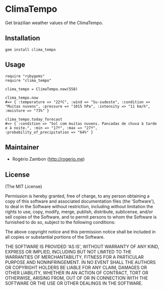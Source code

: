 # ClimaTempo

Get brazilian weather values of the ClimaTempo.

## Installation

~~~.ruby
gem install clima_tempo
~~~

## Usage

~~~.ruby
require "rubygems"
require "clima_tempo"

clima_tempo = ClimaTempo.new(558)

clima_tempo.now
#=> { :temperature => "22ºC", :wind => "Su-sudeste", :condition => "Muitas nuvens", :pressure => "1015 hPa", :intensity => "11 km/h", :moisture => "73%" }

clima_tempo.today_forecast
#=> { :condition => "Sol com muitas nuvens. Pancadas de chuva à tarde e à noite.", :min => "17º", :max => "27º", :probability_of_precipitation => "64%" }
~~~

## Maintainer

* Rogério Zambon (http://rogerio.me)

## License

(The MIT License)

Permission is hereby granted, free of charge, to any person obtaining a copy of this software and associated documentation files (the 'Software'), to deal in the Software without restriction, including without limitation the rights to use, copy, modify, merge, publish, distribute, sublicense, and/or sell copies of the Software, and to permit persons to whom the Software is furnished to do so, subject to the following conditions:

The above copyright notice and this permission notice shall be included in all copies or substantial portions of the Software.

THE SOFTWARE IS PROVIDED 'AS IS', WITHOUT WARRANTY OF ANY KIND, EXPRESS OR IMPLIED, INCLUDING BUT NOT LIMITED TO THE WARRANTIES OF MERCHANTABILITY, FITNESS FOR A PARTICULAR PURPOSE AND NONINFRINGEMENT. IN NO EVENT SHALL THE AUTHORS OR COPYRIGHT HOLDERS BE LIABLE FOR ANY CLAIM, DAMAGES OR OTHER LIABILITY, WHETHER IN AN ACTION OF CONTRACT, TORT OR OTHERWISE, ARISING FROM, OUT OF OR IN CONNECTION WITH THE SOFTWARE OR THE USE OR OTHER DEALINGS IN THE SOFTWARE.
